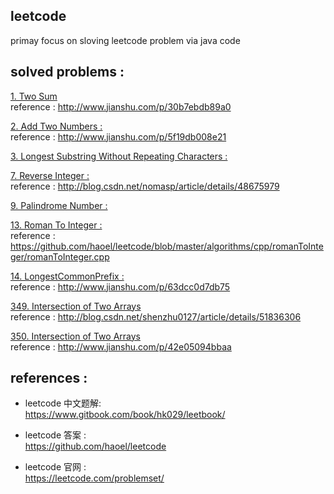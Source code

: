 ## leetcode
primay focus on sloving leetcode problem via java code

## solved problems : 


[1. Two Sum](https://github.com/cxMax/LeetCode/blob/master/java/1_two_sum/TwoSum.java)  
reference : http://www.jianshu.com/p/30b7ebdb89a0

[2. Add Two Numbers :](https://github.com/cxMax/LeetCode/blob/master/java/2_add_two_numbers/AddTwoNumbers.java)  
reference : http://www.jianshu.com/p/5f19db008e21

[3. Longest Substring Without Repeating Characters :](https://github.com/cxMax/LeetCode/blob/master/java/3_longest_substring_without_repeating_characters/LongestSubstringWithoutRepeatingCharacters.java)   

[7. Reverse Integer :](https://github.com/cxMax/LeetCode/blob/master/java/7_reverse_integer/ReverseInteger.java)  
reference : http://blog.csdn.net/nomasp/article/details/48675979 

[9. Palindrome Number :](https://github.com/cxMax/LeetCode/blob/master/java/9_palindrome_number/PalindromeNumber.java)   

[13. Roman To Integer :](https://github.com/cxMax/LeetCode/blob/master/java/13_roman_to_integer/RomanToInteger.java)  
reference : https://github.com/haoel/leetcode/blob/master/algorithms/cpp/romanToInteger/romanToInteger.cpp

[14. LongestCommonPrefix :](https://github.com/cxMax/LeetCode/blob/master/java/14_longest_common_prefix/LongestCommonPrefix.java)  
reference :  http://www.jianshu.com/p/63dcc0d7db75

[349. Intersection of Two Arrays](https://github.com/cxMax/LeetCode/blob/master/java/349_intersection_of_two_arrays/IntersectionOfTwoArrays.java)  
reference : http://blog.csdn.net/shenzhu0127/article/details/51836306

[350. Intersection of Two Arrays](https://github.com/cxMax/LeetCode/blob/master/java/350_intersection_of_two_arrays%E2%85%A1/IntersectionOfTwoArrays2.java)    
reference : http://www.jianshu.com/p/42e05094bbaa

## references : 
* leetcode 中文题解:  
https://www.gitbook.com/book/hk029/leetbook/

* leetcode 答案 :  
https://github.com/haoel/leetcode

* leetcode 官网 :  
https://leetcode.com/problemset/
